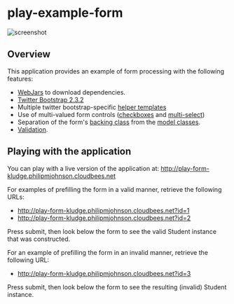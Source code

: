 play-example-form
=================

![screenshot](https://raw.github.com/ics-software-engineering/play-example-form/master/doc/play-example-form-homepage.png)


Overview
--------

This application provides an example of form processing with the following features:

  * [WebJars](http://www.webjars.org/) to download dependencies.
  * [Twitter Bootstrap 2.3.2](http://getbootstrap.com/2.3.2/)
  * Multiple twitter bootstrap-specific [helper templates](https://github.com/ics-software-engineering/play-example-form/tree/master/app/views/bootstrap)
  * Use of multi-valued form controls ([checkboxes](https://github.com/ics-software-engineering/play-example-form/blob/master/app/views/bootstrap/checkboxes.scala.html) and [multi-select](https://github.com/ics-software-engineering/play-example-form/blob/master/app/views/bootstrap/select.scala.html))
  * Separation of the form's [backing class](https://github.com/ics-software-engineering/play-example-form/blob/master/app/assemblies/Student.java) from the [model classes](https://github.com/ics-software-engineering/play-example-form/tree/master/app/models).
  * [Validation](https://github.com/ics-software-engineering/play-example-form/blob/master/app/assemblies/Student.java#L46-97).

    
Playing with the application
----------------------------

You can play with a live version of the application at: http://play-form-kludge.philipmjohnson.cloudbees.net

For examples of prefilling the form in a valid manner, retrieve the following URLs:

  * http://play-form-kludge.philipmjohnson.cloudbees.net?id=1
  * http://play-form-kludge.philipmjohnson.cloudbees.net?id=2

Press submit, then look below the form to see the valid Student instance that was constructed.

For an example of prefilling the form in an invalid manner, retrieve the following URL:

  * http://play-form-kludge.philipmjohnson.cloudbees.net?id=3

Press submit, then look below the form to see the resulting (invalid) Student instance.
    








